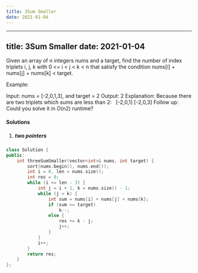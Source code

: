 ```yaml
---
title: 3Sum Smaller
date: 2021-01-04
---
```

---
title: 3Sum Smaller
date: 2021-01-04
---
Given an array of n integers nums and a target, find the number of index triplets i, j, k with 0 <= i < j < k < n that satisfy the condition nums[i] + nums[j] + nums[k] < target.

Example:

Input: nums = [-2,0,1,3], and target = 2
Output: 2 
Explanation: Because there are two triplets which sums are less than 2:
             [-2,0,1]
             [-2,0,3]
Follow up: Could you solve it in O(n2) runtime?


#### Solutions

1. ##### two pointers

```cpp
class Solution {
public:
    int threeSumSmaller(vector<int>& nums, int target) {
        sort(nums.begin(), nums.end());
        int i = 0, len = nums.size();
        int res = 0;
        while (i <= len - 3) {
            int j = i + 1, k = nums.size() - 1;
            while (j < k) {
                int sum = nums[i] + nums[j] + nums[k];
                if (sum >= target)
                    k--;
                else {
                    res += k - j;
                    j++;
                }
            }
            i++;
        }
        return res;
    }
};
```